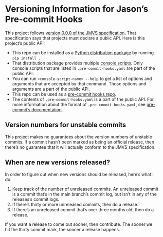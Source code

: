 <!--
SPDX-License-Identifier: CC0-1.0
SPDX-FileCopyrightText: 2024 Jason Yundt <jason@jasonyundt.email>
-->

# Versioning Information for Jason’s Pre-commit Hooks

This project follows [version 0.0.0 of the JMVS specification][1]. That
specification says that projects must declare a public API. Here is this
project’s public API:

- This repo can be installed as a [Python distribution package][2] by
running `pip install .`
- That distribution package provides multiple [console scripts][3]. Only
console scripts that are listed in `.pre-commit-hooks.yaml` are part of
the public API.
- You can run `<console-script-name> --help` to get a list of options
and arguments that are accepted by that command. Those options and
arguments are a part of the public API.
- This repo can be used as a [pre-commit hooks repo][4].
- The contents of `.pre-commit-hooks.yaml` is a part of the public API.
For more information about the format of `.pre-commit-hooks.yaml`, see
[pre-commit’s documentation][5].

## Version numbers for unstable commits

This project makes no guarantees about the version numbers of unstable
commits. If a commit hasn’t been marked as being an official release,
then there’s no guarantee that it will actually conform to the JMVS
specification.

## When are new versions released?

In order to figure out when new versions should be released, here’s what
I do:

1. Keep track of the number of unreleased commits. An unreleased commit
is a commit that’s in the main branch’s commit log, but isn’t in any of
the releases’s commit logs.
2. If there’s thirty or more unreleased commits, then do a release.
3. If there’s an unreleased commit that’s over three months old, then do
a release.

If you want a release to come out sooner, then contribute. The sooner we
hit the thirty commit mark, the sooner a release happens.

<!--- editorconfig-checker-disable -->
[1]: https://github.com/Jayman2000/jmvs/releases/tag/v0.0.0
[2]: https://packaging.python.org/en/latest/glossary/#term-Distribution-Package
[3]: https://setuptools.pypa.io/en/stable/userguide/entry_point.html#console-scripts
[4]: https://pre-commit.com/#repos-repo
[5]: https://pre-commit.com/#creating-new-hooks
<!--- editorconfig-checker-enable -->

